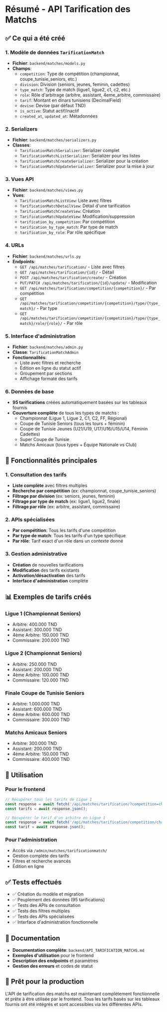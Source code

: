# Résumé - API Tarification des Matchs

## ✅ Ce qui a été créé

### 1. Modèle de données `TarificationMatch`
- **Fichier**: `backend/matches/models.py`
- **Champs**:
  - `competition`: Type de compétition (championnat, coupe_tunisie_seniors, etc.)
  - `division`: Division (seniors, jeunes, feminin, cadettes)
  - `type_match`: Type de match (ligue1, ligue2, c1, c2, etc.)
  - `role`: Rôle d'arbitrage (arbitre, assistant, 4eme_arbitre, commissaire)
  - `tarif`: Montant en dinars tunisiens (DecimalField)
  - `devise`: Devise (par défaut TND)
  - `is_active`: Statut actif/inactif
  - `created_at`, `updated_at`: Métadonnées

### 2. Serializers
- **Fichier**: `backend/matches/serializers.py`
- **Classes**:
  - `TarificationMatchSerializer`: Serializer complet
  - `TarificationMatchListSerializer`: Serializer pour les listes
  - `TarificationMatchCreateSerializer`: Serializer pour la création
  - `TarificationMatchUpdateSerializer`: Serializer pour la mise à jour

### 3. Vues API
- **Fichier**: `backend/matches/views.py`
- **Vues**:
  - `TarificationMatchListView`: Liste avec filtres
  - `TarificationMatchDetailView`: Détail d'une tarification
  - `TarificationMatchCreateView`: Création
  - `TarificationMatchUpdateView`: Modification/suppression
  - `tarification_by_competition`: Par compétition
  - `tarification_by_type_match`: Par type de match
  - `tarification_by_role`: Par rôle spécifique

### 4. URLs
- **Fichier**: `backend/matches/urls.py`
- **Endpoints**:
  - `GET /api/matches/tarification/` - Liste avec filtres
  - `GET /api/matches/tarification/{id}/` - Détail
  - `POST /api/matches/tarification/create/` - Création
  - `PUT/PATCH /api/matches/tarification/{id}/update/` - Modification
  - `GET /api/matches/tarification/competition/{competition}/` - Par compétition
  - `GET /api/matches/tarification/competition/{competition}/type/{type_match}/` - Par type
  - `GET /api/matches/tarification/competition/{competition}/type/{type_match}/role/{role}/` - Par rôle

### 5. Interface d'administration
- **Fichier**: `backend/matches/admin.py`
- **Classe**: `TarificationMatchAdmin`
- **Fonctionnalités**:
  - Liste avec filtres et recherche
  - Édition en ligne du statut actif
  - Groupement par sections
  - Affichage formaté des tarifs

### 6. Données de base
- **95 tarifications** créées automatiquement basées sur les tableaux fournis
- **Couverture complète** de tous les types de matchs :
  - Championnat (Ligue 1, Ligue 2, C1, C2, FF, Régional)
  - Coupe de Tunisie Seniors (tous les tours + féminin)
  - Coupe de Tunisie Jeunes (U21/U19, U17/U16/U15/U14, Féminin Cadettes)
  - Super Coupe de Tunisie
  - Matchs Amicaux (tous types + Équipe Nationale vs Club)

## 🎯 Fonctionnalités principales

### 1. Consultation des tarifs
- **Liste complète** avec filtres multiples
- **Recherche par compétition** (ex: championnat, coupe_tunisie_seniors)
- **Filtrage par division** (ex: seniors, jeunes, feminin)
- **Filtrage par type de match** (ex: ligue1, ligue2, finale)
- **Filtrage par rôle** (ex: arbitre, assistant, commissaire)

### 2. APIs spécialisées
- **Par compétition**: Tous les tarifs d'une compétition
- **Par type de match**: Tous les tarifs d'un type spécifique
- **Par rôle**: Tarif exact d'un rôle dans un contexte donné

### 3. Gestion administrative
- **Création** de nouvelles tarifications
- **Modification** des tarifs existants
- **Activation/désactivation** des tarifs
- **Interface d'administration** complète

## 📊 Exemples de tarifs créés

### Ligue 1 (Championnat Seniors)
- Arbitre: 400.000 TND
- Assistant: 300.000 TND
- 4ème Arbitre: 150.000 TND
- Commissaire: 200.000 TND

### Ligue 2 (Championnat Seniors)
- Arbitre: 250.000 TND
- Assistant: 200.000 TND
- 4ème Arbitre: 100.000 TND
- Commissaire: 120.000 TND

### Finale Coupe de Tunisie Seniors
- Arbitre: 1.000.000 TND
- Assistant: 600.000 TND
- 4ème Arbitre: 600.000 TND
- Commissaire: 300.000 TND

### Matchs Amicaux Seniors
- Arbitre: 300.000 TND
- Assistant: 200.000 TND
- 4ème Arbitre: 150.000 TND
- Commissaire: 400.000 TND

## 🔧 Utilisation

### Pour le frontend
```javascript
// Récupérer tous les tarifs de Ligue 1
const response = await fetch('/api/matches/tarification/?competition=championnat&type_match=ligue1');
const tarifs = await response.json();

// Récupérer le tarif d'un arbitre en Ligue 1
const response = await fetch('/api/matches/tarification/competition/championnat/type/ligue1/role/arbitre/');
const tarif = await response.json();
```

### Pour l'administration
- Accès via `/admin/matches/tarificationmatch/`
- Gestion complète des tarifs
- Filtres et recherche avancés
- Édition en ligne

## ✅ Tests effectués

- ✅ Création du modèle et migration
- ✅ Peuplement des données (95 tarifications)
- ✅ Tests des APIs de consultation
- ✅ Tests des filtres multiples
- ✅ Tests des APIs spécialisées
- ✅ Interface d'administration fonctionnelle

## 📝 Documentation

- **Documentation complète**: `backend/API_TARIFICATION_MATCHS.md`
- **Exemples d'utilisation** pour le frontend
- **Description des endpoints** et paramètres
- **Gestion des erreurs** et codes de statut

## 🚀 Prêt pour la production

L'API de tarification des matchs est maintenant complètement fonctionnelle et prête à être utilisée par le frontend. Tous les tarifs basés sur les tableaux fournis ont été intégrés et sont accessibles via les différentes APIs.

